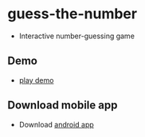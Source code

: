 # guess-the-number

- Interactive number-guessing game 

## Demo
- [play demo](https://opeolluwa.github.io/guess-the-number/)

## Download mobile app
- Download [android app](http://app.appsgeyser.com/12827584/Guess%20The%20Number)


